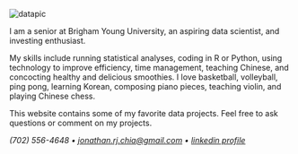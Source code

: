 ![datapic](https://media-exp1.licdn.com/dms/image/C4E16AQG3UmOMW4ZP5A/profile-displaybackgroundimage-shrink_350_1400/0?e=1596672000&v=beta&t=whjvm7UGyibLLIZ_3IlrJ0NUlMw6fDN5uG6tHudJxpM)

I am a senior at Brigham Young University, an aspiring data scientist, and investing enthusiast. 

My skills include running statistical analyses, coding in R or Python, using technology to improve efficiency, time management, teaching Chinese, and concocting healthy and delicious smoothies. I love basketball, volleyball, ping pong, learning Korean, composing piano pieces, teaching violin, and playing Chinese chess. 

This website contains some of my favorite data projects. Feel free to ask questions or comment on my projects.


_(702) 556-4648 • jonathan.rj.chia@gmail.com • [linkedin profile](linkedin.com/in/jonathan-rj-chia)_
